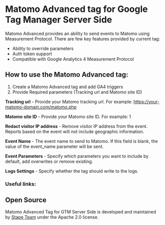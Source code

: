 # Matomo Advanced tag for Google Tag Manager Server Side

Matomo Advanced provides an ability to send events to Matomo using Measurement Protocol. 
There are few key features provided by current tag:
- Ability to override parameters
- Auth token support
- Compatible with Google Analytics 4 Measurement Protocol

## How to use the Matomo Advanced tag:

1. Create a Matomo Advanced tag and add GA4 triggers
2. Provide Required parameters (Tracking url and Matomo site ID)

**Tracking url** - Provide your Matomo tracking url. For example: https://your-matomo-domain.com/matomo.php

**Matomo site ID** - Provide your Matomo site ID. For example: 1

**Redact visitor IP address** - Remove visitor IP address from the event. Reports based on the event will not include geographic information.

**Event Name** - The event name to send to Matomo. If this field is blank, the value of the event_name parameter will be sent.

**Event Parameters** - Specify which parameters you want to include by default, add overwrites or remove existing.

**Logs Settings** - Specify whether the tag should write to the logs.


### Useful links:

## Open Source

Matomo Advanced Tag for GTM Server Side is developed and maintained by [Stape Team](https://stape.io/) under the Apache 2.0 license.
